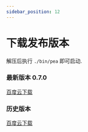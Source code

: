 ```yaml
---
sidebar_position: 12
---
```


# 下载发布版本

解压后执行 `./bin/pea` 即可启动.

### 最新版本 0.7.0
[百度云下载](https://pan.baidu.com/s/17vmMnXAM_TUEBMxp7I5w_w)

### 历史版本
[百度云下载](https://pan.baidu.com/s/13pAqYGNaCHzNx_ghbTkC1w)
